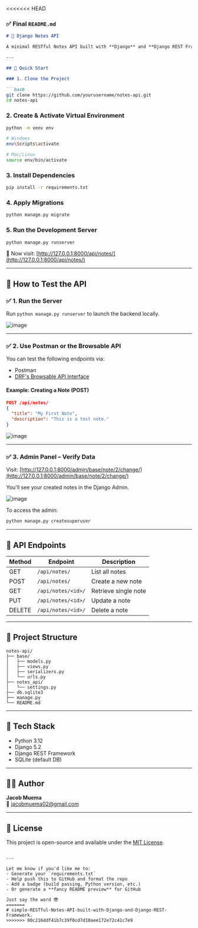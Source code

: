 <<<<<<< HEAD


### ✅ Final `README.md`

```markdown
# 📝 Django Notes API

A minimal RESTful Notes API built with **Django** and **Django REST Framework**, designed for creating, reading, updating, and deleting notes. Ideal for beginners or as a boilerplate for future APIs.

---

## 🚀 Quick Start

### 1. Clone the Project

```bash
git clone https://github.com/yourusername/notes-api.git
cd notes-api
```

### 2. Create & Activate Virtual Environment

```bash
python -m venv env

# Windows
env\Scripts\activate

# Mac/Linux
source env/bin/activate
```

### 3. Install Dependencies

```bash
pip install -r requirements.txt
```

### 4. Apply Migrations

```bash
python manage.py migrate
```

### 5. Run the Development Server

```bash
python manage.py runserver
```

📍 Now visit: [http://127.0.0.1:8000/api/notes/](http://127.0.0.1:8000/api/notes/)

---

## 🧪 How to Test the API

### ✅ 1. Run the Server

Run `python manage.py runserver` to launch the backend locally.

![image](https://github.com/user-attachments/assets/882a2d65-0fd1-4c17-b7c9-30686fdcb8a6)

---

### ✅ 2. Use Postman or the Browsable API

You can test the following endpoints via:

- Postman
- [DRF's Browsable API Interface](http://127.0.0.1:8000/api/notes/)

#### Example: Creating a Note (POST)

```json
POST /api/notes/
{
  "title": "My First Note",
  "description": "This is a test note."
}
```

![image](https://github.com/user-attachments/assets/bd0270ab-3ed2-429c-9bf9-2520084d3f04)

---

### ✅ 3. Admin Panel – Verify Data

Visit: [http://127.0.0.1:8000/admin/base/note/2/change/](http://127.0.0.1:8000/admin/base/note/2/change/)

You'll see your created notes in the Django Admin.

![image](https://github.com/user-attachments/assets/f5a5f91b-62be-40d5-bbfd-a25ae67bdf32)

To access the admin:
```bash
python manage.py createsuperuser
```

---

## 🔗 API Endpoints

| Method | Endpoint           | Description         |
|--------|--------------------|---------------------|
| GET    | `/api/notes/`      | List all notes      |
| POST   | `/api/notes/`      | Create a new note   |
| GET    | `/api/notes/<id>/` | Retrieve single note|
| PUT    | `/api/notes/<id>/` | Update a note       |
| DELETE | `/api/notes/<id>/` | Delete a note       |

---

## 📂 Project Structure

```
notes-api/
├── base/
│   ├── models.py
│   ├── views.py
│   ├── serializers.py
│   └── urls.py
├── notes_api/
│   └── settings.py
├── db.sqlite3
├── manage.py
└── README.md
```

---

## 🧠 Tech Stack

- Python 3.12
- Django 5.2
- Django REST Framework
- SQLite (default DB)

---

## 👨‍💻 Author

**Jacob Muema**  
📧 [jacobmuema02@gmail.com](mailto:jacobmuema02@gmail.com)

---

## 💬 License

This project is open-source and available under the [MIT License](LICENSE).
```

---

Let me know if you'd like me to:
- Generate your `requirements.txt`
- Help push this to GitHub and format the repo
- Add a badge (build passing, Python version, etc.)
- Or generate a **fancy README preview** for GitHub

Just say the word 😎
=======
# simple-RESTful-Notes-API-built-with-Django-and-Django-REST-Framework.
>>>>>>> 00c216ddf41b7c39f0cd7d10aee172e72c41c7e9
